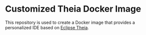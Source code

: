 # Customized Theia Docker Image

This repository is used to create a Docker image that provides a personalized IDE
based on [Eclipse Theia].

[Eclipse Theia]:(https://www.theia-ide.org)
